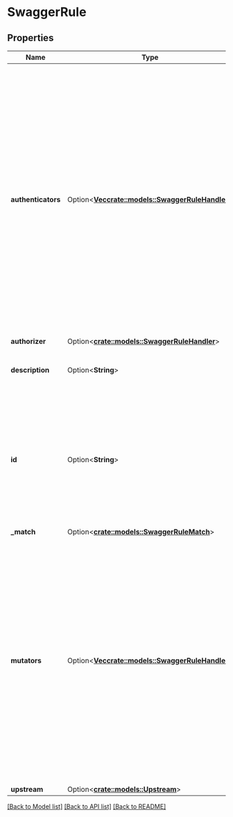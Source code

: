 # SwaggerRule

## Properties

Name | Type | Description | Notes
------------ | ------------- | ------------- | -------------
**authenticators** | Option<[**Vec<crate::models::SwaggerRuleHandler>**](swaggerRuleHandler.md)> | Authenticators is a list of authentication handlers that will try and authenticate the provided credentials. Authenticators are checked iteratively from index 0 to n and if the first authenticator to return a positive result will be the one used.  If you want the rule to first check a specific authenticator  before \"falling back\" to others, have that authenticator as the first item in the array. | [optional]
**authorizer** | Option<[**crate::models::SwaggerRuleHandler**](swaggerRuleHandler.md)> |  | [optional]
**description** | Option<**String**> | Description is a human readable description of this rule. | [optional]
**id** | Option<**String**> | ID is the unique id of the rule. It can be at most 190 characters long, but the layout of the ID is up to you. You will need this ID later on to update or delete the rule. | [optional]
**_match** | Option<[**crate::models::SwaggerRuleMatch**](swaggerRuleMatch.md)> |  | [optional]
**mutators** | Option<[**Vec<crate::models::SwaggerRuleHandler>**](swaggerRuleHandler.md)> | Mutators is a list of mutation handlers that transform the HTTP request. A common use case is generating a new set of credentials (e.g. JWT) which then will be forwarded to the upstream server.  Mutations are performed iteratively from index 0 to n and should all succeed in order for the HTTP request to be forwarded. | [optional]
**upstream** | Option<[**crate::models::Upstream**](Upstream.md)> |  | [optional]

[[Back to Model list]](../README.md#documentation-for-models) [[Back to API list]](../README.md#documentation-for-api-endpoints) [[Back to README]](../README.md)


